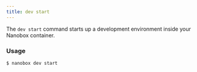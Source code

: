 ```yaml
---
title: dev start
---
```


The `dev start` command starts up a development environment inside your Nanobox container.

### Usage
```bash
$ nanobox dev start
```
